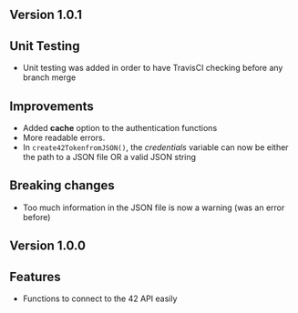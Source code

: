 Version 1.0.1
-------------

## Unit Testing

  - Unit testing was added in order to have TravisCI checking before any branch merge

## Improvements

  - Added **cache** option to the authentication functions
  - More readable errors.
  - In `create42TokenfromJSON()`, the *credentials* variable can now be either the path to a JSON file OR a valid JSON string
  
## Breaking changes

  - Too much information in the JSON file is now a warning (was an error before)

Version 1.0.0
-------------

## Features
  
  - Functions to connect to the 42 API easily
